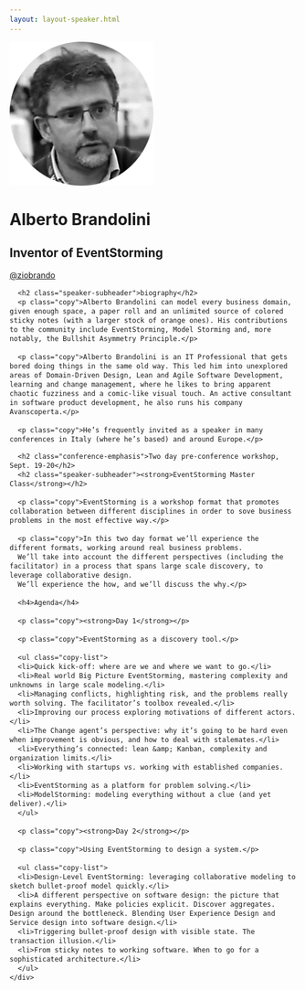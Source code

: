```yaml
---
layout: layout-speaker.html
---
```


<div class="container section featured-speaker">
  <div class="row">
    <div class="col-xs-12 col-sm-2 img-container">
      <img class="speaker-page-img" src="../img/speakers/Alberto-Brandolini-ON.png" />
    </div>
    <div class="col-xs-12 col-sm-10 copy-container">
      <h1 class="speaker-header">Alberto Brandolini</h1>
      <h2 class="speaker-subtitle">Inventor of EventStorming</h2>
      <p class="copy"><a class="speaker-handle" href="https://twitter.com/ziobrando" target="_blank">@ziobrando</a></p>


      <h2 class="speaker-subheader">biography</h2>
      <p class="copy">Alberto Brandolini can model every business domain, given enough space, a paper roll and an unlimited source of colored sticky notes (with a larger stock of orange ones). His contributions to the community include EventStorming, Model Storming and, more notably, the Bullshit Asymmetry Principle.</p>

      <p class="copy">Alberto Brandolini is an IT Professional that gets bored doing things in the same old way. This led him into unexplored areas of Domain-Driven Design, Lean and Agile Software Development, learning and change management, where he likes to bring apparent chaotic fuzziness and a comic-like visual touch. An active consultant in software product development, he also runs his company Avanscoperta.</p>

      <p class="copy">He’s frequently invited as a speaker in many conferences in Italy (where he’s based) and around Europe.</p>

<!--       <h2 class="speaker-subheader">talk</h2>
      <p class="copy">To be determined.</p>
 -->

      <h2 class="conference-emphasis">Two day pre-conference workshop, Sept. 19-20</h2>
      <h2 class="speaker-subheader"><strong>EventStorming Master Class</strong></h2>

      <p class="copy">EventStorming is a workshop format that promotes collaboration between different disciplines in order to sove business problems in the most effective way.</p>

      <p class="copy">In this two day format we’ll experience the different formats, working around real business problems.
      We’ll take into account the different perspectives (including the facilitator) in a process that spans large scale discovery, to leverage collaborative design.
      We’ll experience the how, and we’ll discuss the why.</p>

      <h4>Agenda</h4>

      <p class="copy"><strong>Day 1</strong></p>

      <p class="copy">EventStorming as a discovery tool.</p>

      <ul class="copy-list">
      <li>Quick kick-off: where are we and where we want to go.</li>
      <li>Real world Big Picture EventStorming, mastering complexity and unknowns in large scale modeling.</li>
      <li>Managing conflicts, highlighting risk, and the problems really worth solving. The facilitator’s toolbox revealed.</li>
      <li>Improving our process exploring motivations of different actors.</li>
      <li>The Change agent’s perspective: why it’s going to be hard even when improvement is obvious, and how to deal with stalemates.</li>
      <li>Everything’s connected: lean &amp; Kanban, complexity and organization limits.</li>
      <li>Working with startups vs. working with established companies. </li>
      <li>EventStorming as a platform for problem solving.</li>
      <li>ModelStorming: modeling everything without a clue (and yet deliver).</li>
      </ul>

      <p class="copy"><strong>Day 2</strong></p>

      <p class="copy">Using EventStorming to design a system.</p>

      <ul class="copy-list">
      <li>Design-Level EventStorming: leveraging collaborative modeling to sketch bullet-proof model quickly.</li>
      <li>A different perspective on software design: the picture that explains everything. Make policies explicit. Discover aggregates. Design around the bottleneck. Blending User Experience Design and Service design into software design.</li>
      <li>Triggering bullet-proof design with visible state. The transaction illusion.</li>
      <li>From sticky notes to working software. When to go for a sophisticated architecture.</li>
      </ul>
    </div>
  </div>
</div>
